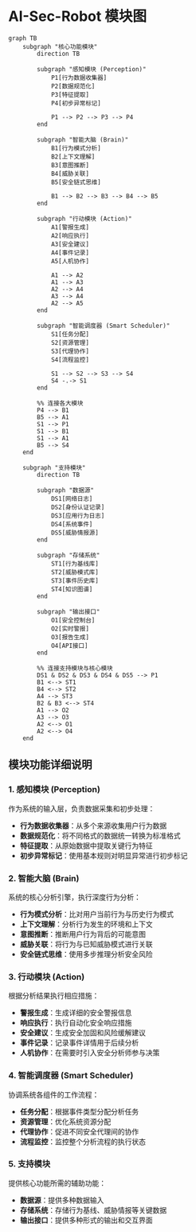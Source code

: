 # AI-Sec-Robot 模块图

```mermaid
graph TB
    subgraph "核心功能模块"
        direction TB
        
        subgraph "感知模块 (Perception)"
            P1[行为数据收集器]
            P2[数据规范化]
            P3[特征提取]
            P4[初步异常标记]
            
            P1 --> P2 --> P3 --> P4
        end
        
        subgraph "智能大脑 (Brain)"
            B1[行为模式分析]
            B2[上下文理解]
            B3[意图推断]
            B4[威胁关联]
            B5[安全链式思维]
            
            B1 --> B2 --> B3 --> B4 --> B5
        end
        
        subgraph "行动模块 (Action)"
            A1[警报生成]
            A2[响应执行]
            A3[安全建议]
            A4[事件记录]
            A5[人机协作]
            
            A1 --> A2
            A1 --> A3
            A2 --> A4
            A3 --> A4
            A2 --> A5
        end
        
        subgraph "智能调度器 (Smart Scheduler)"
            S1[任务分配]
            S2[资源管理]
            S3[代理协作]
            S4[流程监控]
            
            S1 --> S2 --> S3 --> S4
            S4 -.-> S1
        end
        
        %% 连接各大模块
        P4 --> B1
        B5 --> A1
        S1 --> P1
        S1 --> B1
        S1 --> A1
        B5 --> S4
    end
    
    subgraph "支持模块"
        direction TB
        
        subgraph "数据源"
            DS1[网络日志]
            DS2[身份认证记录]
            DS3[应用行为日志]
            DS4[系统事件]
            DS5[威胁情报源]
        end
        
        subgraph "存储系统"
            ST1[行为基线库]
            ST2[威胁模式库]
            ST3[事件历史库]
            ST4[知识图谱]
        end
        
        subgraph "输出接口"
            O1[安全控制台]
            O2[实时警报]
            O3[报告生成]
            O4[API接口]
        end
        
        %% 连接支持模块与核心模块
        DS1 & DS2 & DS3 & DS4 & DS5 --> P1
        B1 <--> ST1
        B4 <--> ST2
        A4 --> ST3
        B2 & B3 <--> ST4
        A1 --> O2
        A3 --> O3
        A2 <--> O1
        A2 <--> O4
    end
```

## 模块功能详细说明

### 1. 感知模块 (Perception)
作为系统的输入层，负责数据采集和初步处理：
- **行为数据收集器**：从多个来源收集用户行为数据
- **数据规范化**：将不同格式的数据统一转换为标准格式
- **特征提取**：从原始数据中提取关键行为特征
- **初步异常标记**：使用基本规则对明显异常进行初步标记

### 2. 智能大脑 (Brain)
系统的核心分析引擎，执行深度行为分析：
- **行为模式分析**：比对用户当前行为与历史行为模式
- **上下文理解**：分析行为发生的环境和上下文
- **意图推断**：推断用户行为背后的可能意图
- **威胁关联**：将行为与已知威胁模式进行关联
- **安全链式思维**：使用多步推理分析安全风险

### 3. 行动模块 (Action)
根据分析结果执行相应措施：
- **警报生成**：生成详细的安全警报信息
- **响应执行**：执行自动化安全响应措施
- **安全建议**：生成安全加固和风险缓解建议
- **事件记录**：记录事件详情用于后续分析
- **人机协作**：在需要时引入安全分析师参与决策

### 4. 智能调度器 (Smart Scheduler)
协调系统各组件的工作流程：
- **任务分配**：根据事件类型分配分析任务
- **资源管理**：优化系统资源分配
- **代理协作**：促进不同安全代理间的协作
- **流程监控**：监控整个分析流程的执行状态

### 5. 支持模块
提供核心功能所需的辅助功能：
- **数据源**：提供多种数据输入
- **存储系统**：存储行为基线、威胁情报等关键数据
- **输出接口**：提供多种形式的输出和交互界面 